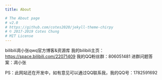 ```yaml
---
title: About

# The About page
# v2.0
# https://github.com/cotes2020/jekyll-theme-chirpy
# © 2017-2019 Cotes Chung
# MIT License
---
```


bilibili凋小张qwq官方博客&资源库
我的bilibili主页：https://space.bilibili.com/22071409
我的QQ粉丝群：806051481 进群问题答案：凋小张

PS：此网站还在开发中，如有意见可以通过QQ联系我，我的QQ号：1782591692